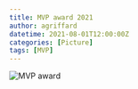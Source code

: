 ```yaml
---
title: MVP award 2021
author: agriffard
datetime: 2021-08-01T12:00:00Z
categories: [Picture]
tags: [MVP]
---
```


![MVP award](/assets/blog/Microsoft-Most-Valuable-Professional/mvp2021.jpg)
